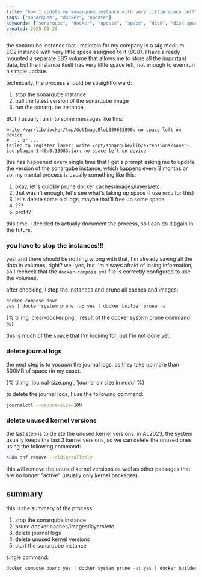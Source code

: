 ```yaml
---
title: "how I update my sonarqube instance with very little space left"
tags: ["sonarqube", "docker", "update"]
keywords: ["sonarqube", "docker", "update", "space", "disk", "disk space", "disk usage", "disk usage sonarqube"]
created: 2025-01-30
---
```


the sonarqube instance that I maintain for my company is a t4g.medium EC2
instance with very little space assigned to it (8GB). I have already mounted
a separate EBS volume that allows me to store all the important data, but the
instance itself has very little space left, not enough to even run a simple
update.

technically, the process should be straightforward:

1. stop the sonarqube instance
2. pull the latest version of the sonarqube image
3. run the sonarqube instance

BUT I usually run into some messages like this:

```
write /var/lib/docker/tmp/GetImageBlob339603890: no space left on device
# ... or ...
failed to register layer: write /opt/sonarqube/lib/extensions/sonar-iac-plugin-1.40.0.13983.jar: no space left on device
```

this has happened every single time that I get a prompt asking me to update the
version of the sonarqube instance, which happens every 3 months or so. my
mental process is usually something like this:

1. okay, let's quickly prune docker caches/images/layers/etc.
2. that wasn't enough, let's see what's taking up space (I use `ncdu` for this)
3. let's delete some old logs, maybe that'll free up some space
4. ???
5. profit?

this time, I decided to actually document the process, so I can do it again in
the future.

### you have to stop the instances!!!
yes! and there should be nothing wrong with that, I'm already saving all the
data in volumes, right? well yes, but I'm always afraid of losing information,
so I recheck that the `docker-compose.yml` file is correctly configured to use
the volumes.

after checking, I stop the instances and prune all caches and images:

```sh
docker compose down
yes | docker system prune -a; yes | docker builder prune -a
```

{% tilImg 'clear-docker.png', 'result of the docker system prune command' %}

this is much of the space that I'm looking for, but I'm not done yet.

### delete journal logs

the next step is to *vacuum* the journal logs, as they take up more than 500MB
of space (in my case).

{% tilImg 'journal-size.png', 'journal dir size in ncdu' %}

to delete the journal logs, I use the following command:

```sh
journalctl --vacuum-size=10M
```

### delete unused kernel versions

the last step is to delete the unused kernel versions. in AL2023, the system
usually keeps the last 3 kernel versions, so we can delete the unused ones
using the following command:

```sh
sudo dnf remove --oldinstallonly
```

this will remove the unused kernel versions as well as other packages that are
no longer "active" (usually only kernel packages).

## summary

this is the summary of the process:

1. stop the sonarqube instance
2. prune docker caches/images/layers/etc.
3. delete journal logs
4. delete unused kernel versions
5. start the sonarqube instance

single command:

```sh
docker compose down; yes | docker system prune -a; yes | docker builder prune -a; journalctl --vacuum-size=10M; sudo dnf remove --oldinstallonly; docker compose up -d
```
